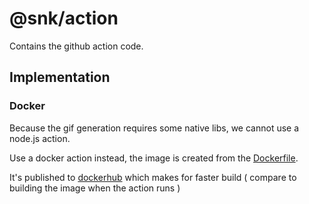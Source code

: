 # @snk/action

Contains the github action code.

## Implementation

### Docker

Because the gif generation requires some native libs, we cannot use a node.js action.

Use a docker action instead, the image is created from the [Dockerfile](../../Dockerfile).

It's published to [dockerhub](https://hub.docker.com/r/philipxlima/philipxlima) which makes for faster build ( compare to building the image when the action runs )
